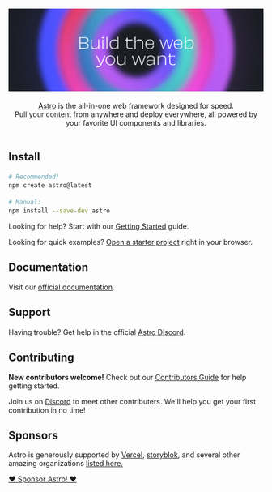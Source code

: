 <br/>
<p align="center">
  <img src="../../.github/assets/banner.png" alt="Build the web you want">
  <br/><br/>
  <a href="https://astro.build">Astro</a> is the all-in-one web framework designed for speed.
  <br/>
  Pull your content from anywhere and deploy everywhere, all powered by your favorite UI components and libraries.
  <br/><br/>
</p>

## Install

```bash
# Recommended!
npm create astro@latest

# Manual:
npm install --save-dev astro
```

Looking for help? Start with our [Getting Started](https://docs.astro.build/en/getting-started/) guide.

Looking for quick examples? [Open a starter project](https://astro.new/) right in your browser.

## Documentation

Visit our [official documentation](https://docs.astro.build/).

## Support

Having trouble? Get help in the official [Astro Discord](https://astro.build/chat).

## Contributing

**New contributors welcome!** Check out our [Contributors Guide](/CONTRIBUTING.md) for help getting started.

Join us on [Discord](https://astro.build/chat) to meet other contributers. We'll help you get your first contribution in no time!

## Sponsors

Astro is generously supported by [Vercel](https://vercel.com/), [storyblok](https://storyblok.com/), and several other amazing organizations [listed here.](https://opencollective.com/astrodotbuild)

[❤️ Sponsor Astro! ❤️](https://github.com/withastro/.github/blob/main/FUNDING.md)
